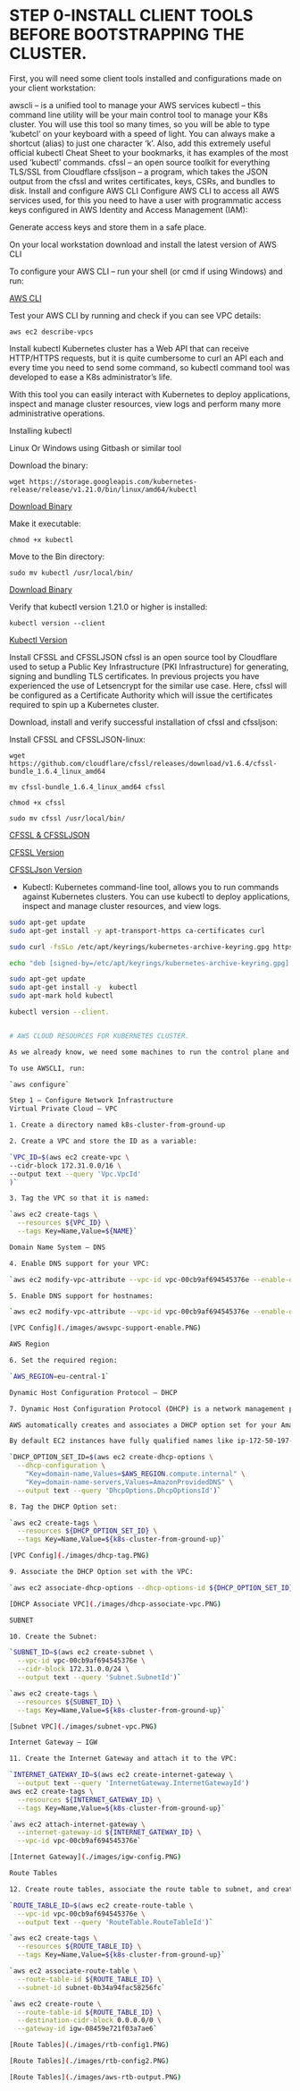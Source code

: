 # STEP 0-INSTALL CLIENT TOOLS BEFORE BOOTSTRAPPING THE CLUSTER.

First, you will need some client tools installed and configurations made on your client workstation:

awscli – is a unified tool to manage your AWS services
kubectl – this command line utility will be your main control tool to manage your K8s cluster. You will use this tool so many times, so you will be able to type ‘kubetcl’ on your keyboard with a speed of light. You can always make a shortcut (alias) to just one character ‘k’. Also, add this extremely useful official kubectl Cheat Sheet to your bookmarks, it has examples of the most used ‘kubectl’ commands.
cfssl – an open source toolkit for everything TLS/SSL from Cloudflare
cfssljson – a program, which takes the JSON output from the cfssl and writes certificates, keys, CSRs, and bundles to disk.
Install and configure AWS CLI
Configure AWS CLI to access all AWS services used, for this you need to have a user with programmatic access keys configured in AWS Identity and Access Management (IAM):

Generate access keys and store them in a safe place.

On your local workstation download and install the latest version of AWS CLI

To configure your AWS CLI – run your shell (or cmd if using Windows) and run:

[AWS CLI](./images/AWS-CLI-Config.PNG)

Test your AWS CLI by running and check if you can see VPC details:

`aws ec2 describe-vpcs`

Install kubectl
Kubernetes cluster has a Web API that can receive HTTP/HTTPS requests, but it is quite cumbersome to curl an API each and every time you need to send some command, so kubectl command tool was developed to ease a K8s administrator’s life.

With this tool you can easily interact with Kubernetes to deploy applications, inspect and manage cluster resources, view logs and perform many more administrative operations.

Installing kubectl

Linux Or Windows using Gitbash or similar tool

Download the binary:

`wget https://storage.googleapis.com/kubernetes-release/release/v1.21.0/bin/linux/amd64/kubectl`

[Download Binary](./images/binary-dwnld.PNG)

Make it executable:

`chmod +x kubectl`

Move to the Bin directory:

`sudo mv kubectl /usr/local/bin/`

[Download Binary](./images/chmod-sudo.PNG)

Verify that kubectl version 1.21.0 or higher is installed:

`kubectl version --client`  

[Kubectl Version](./images/kube-vers-output.PNG)

Install CFSSL and CFSSLJSON
cfssl is an open source tool by Cloudflare used to setup a Public Key Infrastructure (PKI Infrastructure) for generating, signing and bundling TLS certificates. In previous projects you have experienced the use of Letsencrypt for the similar use case. Here, cfssl will be configured as a Certificate Authority which will issue the certificates required to spin up a Kubernetes cluster.

Download, install and verify successful installation of cfssl and cfssljson:

Install CFSSL and CFSSLJSON-linux:

`wget https://github.com/cloudflare/cfssl/releases/download/v1.6.4/cfssl-bundle_1.6.4_linux_amd64` 

`mv cfssl-bundle_1.6.4_linux_amd64 cfssl` 

`chmod +x cfssl`

`sudo mv cfssl /usr/local/bin/`


<!-- `wget -q --show-progress --https-only --timestamping \
  https://storage.googleapis.com/kubernetes-the-hard-way/cfssl/1.4.1/linux/cfssl \
  https://storage.googleapis.com/kubernetes-the-hard-way/cfssl/1.4.1/linux/cfssljson`   -->

[CFSSL & CFSSLJSON](./images/cfss-install.PNG)

[CFSSL Version](./images/cfssl-vers.PNG)

[CFSSLJson Version](./images/cfssljson-vers.PNG)

- Kubectl: Kubernetes command-line tool, allows you to run commands against Kubernetes clusters. You can use kubectl to deploy applications, inspect and manage cluster resources, and view logs.

```bash
sudo apt-get update
sudo apt-get install -y apt-transport-https ca-certificates curl

sudo curl -fsSLo /etc/apt/keyrings/kubernetes-archive-keyring.gpg https://packages.cloud.google.com/apt/doc/apt-key.gpg

echo "deb [signed-by=/etc/apt/keyrings/kubernetes-archive-keyring.gpg] https://apt.kubernetes.io/ kubernetes-xenial main" | sudo tee /etc/apt/sources.list.d/kubernetes.list

sudo apt-get update
sudo apt-get install -y  kubectl
sudo apt-mark hold kubectl

kubectl version --client.


# AWS CLOUD RESOURCES FOR KUBERNETES CLUSTER.

As we already know, we need some machines to run the control plane and the worker nodes. In this section, you will provision EC2 Instances required to run your K8s cluster. You can use Terraform for this. But it is highly recommended to start out first with manual provisioning using awscli and have thorough knowledge about the whole setup. After that, you can destroy the entire project and start all over again using Terraform. This manual approach will solidify your skills and give you the opportunity to face more challenges.

To use AWSCLI, run:

`aws configure`

Step 1 – Configure Network Infrastructure
Virtual Private Cloud – VPC

1. Create a directory named k8s-cluster-from-ground-up

2. Create a VPC and store the ID as a variable:

`VPC_ID=$(aws ec2 create-vpc \
--cidr-block 172.31.0.0/16 \
--output text --query 'Vpc.VpcId'
)`

3. Tag the VPC so that it is named:

`aws ec2 create-tags \
  --resources ${VPC_ID} \
  --tags Key=Name,Value=${NAME}`

Domain Name System – DNS

4. Enable DNS support for your VPC:

`aws ec2 modify-vpc-attribute --vpc-id vpc-00cb9af694545376e --enable-dns-support '{"Value": true}'`

5. Enable DNS support for hostnames:

`aws ec2 modify-vpc-attribute --vpc-id vpc-00cb9af694545376e --enable-dns-hostnames '{"Value": true}'`

[VPC Config](./images/awsvpc-support-enable.PNG)

AWS Region

6. Set the required region:

`AWS_REGION=eu-central-1`

Dynamic Host Configuration Protocol – DHCP

7. Dynamic Host Configuration Protocol (DHCP) is a network management protocol used on Internet Protocol networks for automatically assigning IP addresses and other communication parameters to devices connected to the network using a client–server architecture.

AWS automatically creates and associates a DHCP option set for your Amazon VPC upon creation and sets two options: domain-name-servers (defaults to AmazonProvidedDNS) and domain-name (defaults to the domain name for your set region). AmazonProvidedDNS is an Amazon Domain Name System (DNS) server, and this option enables DNS for instances to communicate using DNS names.

By default EC2 instances have fully qualified names like ip-172-50-197-106.eu-central-1.compute.internal. But you can set your own configuration using an example below.

`DHCP_OPTION_SET_ID=$(aws ec2 create-dhcp-options \
  --dhcp-configuration \
    "Key=domain-name,Values=$AWS_REGION.compute.internal" \
    "Key=domain-name-servers,Values=AmazonProvidedDNS" \
  --output text --query 'DhcpOptions.DhcpOptionsId')`

8. Tag the DHCP Option set:

`aws ec2 create-tags \
  --resources ${DHCP_OPTION_SET_ID} \
  --tags Key=Name,Value=${k8s-cluster-from-ground-up}`

[VPC Config](./images/dhcp-tag.PNG)

9. Associate the DHCP Option set with the VPC:

`aws ec2 associate-dhcp-options --dhcp-options-id ${DHCP_OPTION_SET_ID} --vpc-id vpc-00cb9af694545376e`

[DHCP Associate VPC](./images/dhcp-associate-vpc.PNG)

SUBNET

10. Create the Subnet:

`SUBNET_ID=$(aws ec2 create-subnet \
  --vpc-id vpc-00cb9af694545376e \
  --cidr-block 172.31.0.0/24 \
  --output text --query 'Subnet.SubnetId')`

`aws ec2 create-tags \
  --resources ${SUBNET_ID} \
  --tags Key=Name,Value=${k8s-cluster-from-ground-up}`

[Subnet VPC](./images/subnet-vpc.PNG)

Internet Gateway – IGW

11. Create the Internet Gateway and attach it to the VPC:

`INTERNET_GATEWAY_ID=$(aws ec2 create-internet-gateway \
  --output text --query 'InternetGateway.InternetGatewayId')
aws ec2 create-tags \
  --resources ${INTERNET_GATEWAY_ID} \
  --tags Key=Name,Value=${k8s-cluster-from-ground-up}`

`aws ec2 attach-internet-gateway \
  --internet-gateway-id ${INTERNET_GATEWAY_ID} \
  --vpc-id vpc-00cb9af694545376e`

[Internet Gateway](./images/igw-config.PNG)

Route Tables

12. Create route tables, associate the route table to subnet, and create a route to allow external traffic to the Internet through the Internet Gateway:

`ROUTE_TABLE_ID=$(aws ec2 create-route-table \
  --vpc-id vpc-00cb9af694545376e \
  --output text --query 'RouteTable.RouteTableId')`

`aws ec2 create-tags \
  --resources ${ROUTE_TABLE_ID} \
  --tags Key=Name,Value=${k8s-cluster-from-ground-up}`

`aws ec2 associate-route-table \
  --route-table-id ${ROUTE_TABLE_ID} \
  --subnet-id subnet-0b34a94fac58256fc`

`aws ec2 create-route \
  --route-table-id ${ROUTE_TABLE_ID} \
  --destination-cidr-block 0.0.0.0/0 \
  --gateway-id igw-08459e721f03a7ae6`

[Route Tables](./images/rtb-config1.PNG)

[Route Tables](./images/rtb-config2.PNG)

[Route Tables](./images/aws-rtb-output.PNG)



